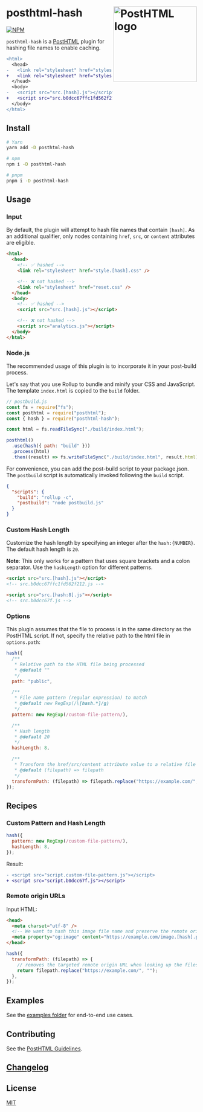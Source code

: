 # posthtml-hash <img align="right" width="220" height="200" title="PostHTML logo" src="http://posthtml.github.io/posthtml/logo.svg">

[![NPM][npm]][npm-url]

`posthtml-hash` is a [PostHTML](https://github.com/posthtml/posthtml) plugin for hashing file names to enable caching.

```diff
<html>
  <head>
-   <link rel="stylesheet" href="styles.[hash].css" />
+   <link rel="stylesheet" href="styles.9a6cf95c41e87b9dc102.css" />
  </head>
  <body>
-   <script src="src.[hash].js"></script>
+   <script src="src.b0dcc67ffc1fd562f212.js"></script>
  </body>
</html>
```

## Install

```bash
# Yarn
yarn add -D posthtml-hash

# npm
npm i -D posthtml-hash

# pnpm
pnpm i -D posthtml-hash
```

## Usage

### Input

By default, the plugin will attempt to hash file names that contain `[hash]`. As an additional qualifier, only nodes containing `href`, `src`, or `content` attributes are eligible.

```html
<html>
  <head>
    <!-- ✅ hashed -->
    <link rel="stylesheet" href="style.[hash].css" />

    <!-- ❌ not hashed -->
    <link rel="stylesheet" href="reset.css" />
  </head>
  <body>
    <!-- ✅ hashed -->
    <script src="src.[hash].js"></script>

    <!-- ❌ not hashed -->
    <script src="analytics.js"></script>
  </body>
</html>
```

### Node.js

The recommended usage of this plugin is to incorporate it in your post-build process.

Let's say that you use Rollup to bundle and minify your CSS and JavaScript. The template `index.html` is copied to the `build` folder.

```js
// postbuild.js
const fs = require("fs");
const posthtml = require("posthtml");
const { hash } = require("posthtml-hash");

const html = fs.readFileSync("./build/index.html");

posthtml()
  .use(hash({ path: "build" }))
  .process(html)
  .then((result) => fs.writeFileSync("./build/index.html", result.html));
```

For convenience, you can add the post-build script to your package.json. The `postbuild` script is automatically invoked following the `build` script.

```json
{
  "scripts": {
    "build": "rollup -c",
    "postbuild": "node postbuild.js"
  }
}
```

### Custom Hash Length

Customize the hash length by specifying an integer after the `hash:{NUMBER}`. The default hash length is `20`.

**Note**: This only works for a pattern that uses square brackets and a colon separator. Use the `hashLength` option for different patterns.

```html
<script src="src.[hash].js"></script>
<!-- src.b0dcc67ffc1fd562f212.js -->

<script src="src.[hash:8].js"></script>
<!-- src.b0dcc67f.js -->
```

### Options

This plugin assumes that the file to process is in the same directory as the PostHTML script. If not, specify the relative path to the html file in `options.path`:

```js
hash({
  /**
   * Relative path to the HTML file being processed
   * @default ""
   */
  path: "public",

  /**
   * File name pattern (regular expression) to match
   * @default new RegExp(/\[hash.*]/g)
   */
  pattern: new RegExp(/custom-file-pattern/),

  /**
   * Hash length
   * @default 20
   */
  hashLength: 8,

  /**
   * Transform the href/src/content attribute value to a relative file path
   * @default (filepath) => filepath
   */
  transformPath: (filepath) => filepath.replace("https://example.com/", ""),
});
```

## Recipes

### Custom Pattern and Hash Length

```js
hash({
  pattern: new RegExp(/custom-file-pattern/),
  hashLength: 8,
});
```

Result:

```diff
- <script src="script.custom-file-pattern.js"></script>
+ <script src="script.b0dcc67f.js"></script>
```

### Remote origin URLs

Input HTML:

```html
<head>
  <meta charset="utf-8" />
  <!-- We want to hash this image file name and preserve the remote origin URL -->
  <meta property="og:image" content="https://example.com/image.[hash].png" />
</head>
```

```js
hash({
  transformPath: (filepath) => {
    // removes the targeted remote origin URL when looking up the files locally
    return filepath.replace("https://example.com/", "");
  },
});
```

## Examples

See the [examples folder](examples) for end-to-end use cases.

## Contributing

See the [PostHTML Guidelines](https://github.com/posthtml/posthtml/tree/master/docs).

## [Changelog](CHANGELOG.md)

## License

[MIT](LICENSE)

[npm]: https://img.shields.io/npm/v/posthtml-hash.svg?color=%23fb7954
[npm-url]: https://npmjs.com/package/posthtml-hash
